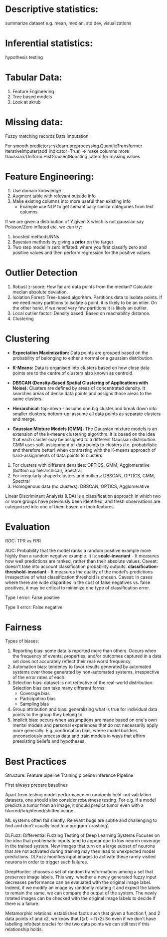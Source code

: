 
# Descriptive statistics:
summarize dataset e.g. mean, median, std dev, visualizations

# Inferential statistics:
hypothesis testing

# Tabular Data:
1. Feature Engineering
2. Tree based models
3. Look at skrub


# Missing data:
Fuzzy matching records
Data imputation

For smooth predictors:
sklearn.preprocessing.QuantileTransformer
IterativeImputer(add_indicator=True) -> make columns more Gaussian/Uniform
HistGradientBoosting caters for missing values

# Feature Engineering:
1. Use domain knowledge
2. Augment table with relevant outside info
3. Make existing columns into more useful than existing info
   - Example use NLP to get semantically similar categories from text columns 

If we are given a distribution of Y given X which is not gaussian say Poisson/Zero inflated etc. we can try:
1. boosted methods/NNs
2. Bayesian methods by giving a **prior** on the target
3. Two step model in zero inflated: where you first classify zero and positive values and then perform regression for the positive values

# Outlier Detection
1. Robust z-score: How far are data points from the median? Calculate median absolute deviation.
2. Isolation Forest: Tree-based algorithm. Partitions data to isolate points. If we need many partitions to isolate a point, it is likely to be an inlier. On the other hand, if we need very few partitions it is likely an outlier.
3. Local outlier factor: Density based. Based on reachability distance.
4. Clustering

# Clustering
- **Expectation Maximization:**  Data points are grouped based on the probability of belonging to either a normal or a gaussian distribution.

- **K-Means:** Data is organised into clusters based on how close data points are to the centre of clusters also known as centroid.

- **DBSCAN (Density-Based Spatial Clustering of Applications with Noise):** Clusters are defined by areas of concentrated density. It searches areas of dense data points and assigns those areas to the same clusters.

- **Hierarchical:** top-down - assume one big cluster and break down into smaller clusters; bottom-up: assume all data points as separate clusters and merge. 

- **Gaussian Mixture Models (GMM):** The Gaussian mixture models is an extension of the k-means clustering algorithm. It is based on the idea that each cluster may be assigned to a different Gaussian distribution. GMM uses soft-assignment of data points to clusters (i.e. probabilistic and therefore better) when contrasting with the K-means approach of hard-assignments of data points to clusters.

1. For clusters with different densities: OPTICS, GMM, Agglomerative (bottom up hierarchical), Spectral
2. For irregularly shaped clusters and outliers: DBSCAN, OPTICS,  GMM, Spectral
3. Homogenous data (no clusters): DBSCAN, OPTICS, Agglomerative

Linear Discriminant Analysis (LDA) is a classification approach in which two or more groups have previously been identified, and fresh observations are categorized into one of them based on their features.
# Evaluation
ROC:
 TPR vs FPR

AUC: 
	Probability that the model ranks a random positive example more highly than a random negative example.
	It is:
	**scale-invariant** - It measures how well predictions are ranked, rather than their absolute values. Caveat: doesn't take into account classification probability outputs.
	**classification-threshold-invariant** - It measures the quality of the model's predictions irrespective of what classification threshold is chosen. Caveat: In cases where there are wide disparities in the cost of false negatives vs. false positives, it may be critical to minimize one type of classification error.


Type I error: False positive

Type II error: False negative

# Fairness

Types of biases:
1. Reporting bias: some data is reported more than others. Occurs when the frequency of events, properties, and/or outcomes captured in a data set does not accurately reflect their real-world frequency.
2. Automation bias: tendency to favor results generated by automated systems over those generated by non-automated systems, irrespective of the error rates of each.
3. Selection bias: dataset is not reflective of the real-world distribution. Selection bias can take many different forms:
	- Coverage bias
	- Participation bias
	- Sampling bias
4. Group attribution and bias: generalizing what is true for individual data points to the group they belong to.
5. Implicit bias: occurs when assumptions are made based on one's own mental models and personal experiences that do not necessarily apply more generally. E.g. confirmation bias, where model builders unconsciously process data and train models in ways that affirm preexisting beliefs and hypotheses.

# Best Practices
Structure:
Feature pipeline
Training pipeline
Inference Pipeline

First always prepare baselines

Apart from testing model performance on randomly held-out validation datasets, one should also consider robustness testing.
For e.g. if a model predicts a tumor from an image, it should predict tumor even with a blurred/brightened/shifted image.

ML systems often fail silently. Relevant bugs are subtle and challenging to find and don’t usually lead to a program ‘crashing’.

DLFuzz: Differential Fuzzing Testing of Deep Learning Systems
Focuses on the idea that problematic inputs tend to appear due to low neuron coverage in the trained system. New images that turn on a large subset of neurons that are not activated during training may then lead to unexpected model predictions. DLFuzz modifies input images to activate these rarely visited neurons in order to trigger such failures.

DeepHunter: chooses a set of random transformations among a set that preserves image labels. This way, whether a newly generated fuzzy input decreases performance can be evaluated with the original image label. Indeed, if we modify an image by randomly rotating it and expect the labels to remain the same, we can compare the output of the system. The newly rotated images can be checked with the original image labels to decide if there is a failure.

Metamorphic relations: established facts such that given a function f, and 2 data points x1 and x2, we know that
f(x1) = f(x2)
So even if we don't have labelling info(test oracle) for the two data points we can still test if this relationship holds.
